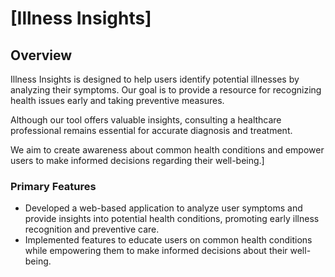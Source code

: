 # [Illness Insights]

## Overview

Illness Insights is designed to help users identify potential illnesses by analyzing their symptoms. Our goal is to provide a resource for recognizing health issues early and taking preventive measures.

Although our tool offers valuable insights, consulting a healthcare professional remains essential for accurate diagnosis and treatment.

We aim to create awareness about common health conditions and empower users to make informed decisions regarding their well-being.]

### Primary Features

- Developed a web-based application to analyze user symptoms and provide insights into potential health conditions, promoting early illness recognition and preventive care.
- Implemented features to educate users on common health conditions while empowering them to make informed decisions about their well-being.
